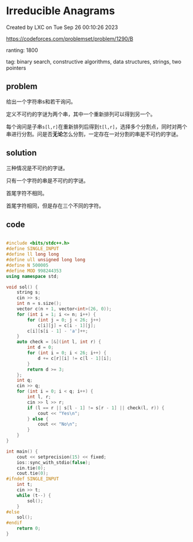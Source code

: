 # Irreducible Anagrams

Created by LXC on Tue Sep 26 00:10:26 2023

https://codeforces.com/problemset/problem/1290/B

ranting: 1800

tag: binary search, constructive algorithms, data structures, strings, two pointers

## problem

给出一个字符串s和若干询问。

定义不可约的字谜为两个串，其中一个重新排列可以得到另一个。

每个询问是子串`s[l,r]`在重新排列后得到`t[l,r]`，选择多个分割点，同时对两个串进行分割。问是否**无论**怎么分割，一定存在一对分割的串是不可约的字谜。

## solution

三种情况是不可约的字谜。

只有一个字符的串是不可约的字谜。

首尾字符不相同。

首尾字符相同，但是存在三个不同的字符。

## code

``` cpp

#include <bits/stdc++.h>
#define SINGLE_INPUT
#define ll long long
#define ull unsigned long long
#define N 500005
#define MOD 998244353
using namespace std;

void sol() {
    string s;
    cin >> s;
    int n = s.size();
    vector c(n + 1, vector<int>(26, 0));
    for (int i = 1; i <= n; i++) {
        for (int j = 0; j < 26; j++)
            c[i][j] = c[i - 1][j];
        c[i][s[i - 1] - 'a']++;
    }
    auto check = [&](int l, int r) {
        int d = 0;
        for (int i = 0; i < 26; i++) {
            d += c[r][i] != c[l - 1][i];
        }
        return d >= 3;
    };
    int q;
    cin >> q;
    for (int i = 0; i < q; i++) {
        int l, r;
        cin >> l >> r;
        if (l == r || s[l - 1] != s[r - 1] || check(l, r)) {
            cout << "Yes\n";
        } else {
            cout << "No\n";
        }
    }
}

int main() {
    cout << setprecision(15) << fixed;
    ios::sync_with_stdio(false);
    cin.tie(0);
    cout.tie(0);
#ifndef SINGLE_INPUT
    int t;
    cin >> t;
    while (t--) {
        sol();
    }
#else
    sol();
#endif
    return 0;
}

```
